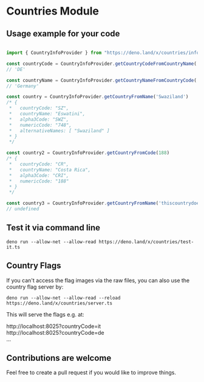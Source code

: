 # Countries Module

## Usage example for your code

```typescript

import { CountryInfoProvider } from "https://deno.land/x/countries/infoprovider.ts"

const countryCode = CountryInfoProvider.getCountryCodeFromCountryName('Germany')
// 'DE'

const countryName = CountryInfoProvider.getCountryNameFromCountryCode('DE')
// 'Germany'

const country = CountryInfoProvider.getCountryFromName('Swaziland')
/* {
 *   countryCode: "SZ",
 *   countryName: "Eswatini",
 *   alpha3Code: "SWZ",
 *   numericCode: "748",
 *   alternativeNames: [ "Swaziland" ]
 * }
 */

const country2 = CountryInfoProvider.getCountryFromCode(188)
/* {
 *   countryCode: "CR",
 *   countryName: "Costa Rica",
 *   alpha3Code: "CRI",
 *   numericCode: "188"
 * }
 */

const country3 = CountryInfoProvider.getCountryFromName('thiscountrydoesnotexist')
// undefined

```

## Test it via command line
```
deno run --allow-net --allow-read https://deno.land/x/countries/test-it.ts

```

## Country Flags
If you can't access the flag images via the raw files, you can also use the country flag server by:
```
deno run --allow-net --allow-read --reload https://deno.land/x/countries/server.ts
```

This will serve the flags e.g. at:  
  
http://localhost:8025?countryCode=it  
http://localhost:8025?countryCode=de  
...


## Contributions are welcome
Feel free to create a pull request if you would like to improve things.
